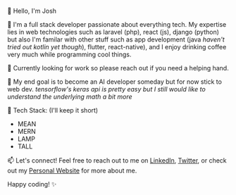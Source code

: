 👋 Hello, I'm Josh

🚀 I'm a full stack developer passionate about everything tech. My expertise lies in web technologies such as laravel (php), react (js), django (python) but also I'm familar with other stuff such as app development (java *haven't tried out kotlin yet though*), flutter, react-native), and I enjoy drinking coffee very much while programming cool things.

💼 Currently looking for work so please reach out if you need a helping hand.

🌱 My end goal is to become an AI developer someday but for now stick to web dev. *tensorflow's keras api is pretty easy but I still would like to understand the underlying math a bit more*

🔧 Tech Stack: (I'll keep it short)
   - MEAN
   - MERN
   - LAMP
   - TALL

📫 Let's connect! Feel free to reach out to me on [LinkedIn](https://linkedin.com/ln/koficenti), [Twitter](https://twitter.com/koficenti), or check out my [Personal Website](https://astrum.today/) for more about me.

Happy coding! ✨
